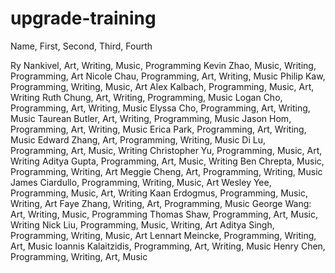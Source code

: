 # upgrade-training
Name, First, Second, Third, Fourth

Ry Nankivel, Art, Writing, Music, Programming
Kevin Zhao, Music, Writing, Programming, Art
Nicole Chau, Programming, Art, Writing, Music
Philip Kaw, Programming, Writing, Music, Art
Alex Kalbach, Programming, Music, Art, Writing
Ruth Chung, Art, Writing, Programming, Music
Logan Cho, Programming, Art, Writing, Music
Elyssa Cho, Programming, Art, Writing, Music
Taurean Butler, Art, Writing, Programming, Music
Jason Hom, Programming, Art, Writing, Music
Erica Park, Programming, Art, Writing, Music
Edward Zhang, Art, Programming, Writing, Music
Di Lu, Programming, Art, Music, Writing
Christopher Yu, Programming, Music, Art, Writing
Aditya Gupta, Programming, Art, Music, Writing
Ben Chrepta, Music, Programming, Writing, Art
Meggie Cheng, Art, Programming, Writing, Music
James Ciardullo, Programming, Writing, Music, Art
Wesley Yee, Programming, Music, Art, Writing
Kaan Erdogmus, Programming, Music, Writing, Art
Faye Zhang, Writing, Art, Programming, Music
George Wang: Art, Writing, Music, Programming
Thomas Shaw, Programming, Art, Music, Writing
Nick Liu, Programming, Music, Writing, Art
Aditya Singh, Programming, Writing, Music, Art
Lennart Meincke, Programming, Writing, Art, Music
Ioannis Kalaitzidis, Programming, Art, Writing, Music
Henry Chen, Programming, Writing, Art, Music

